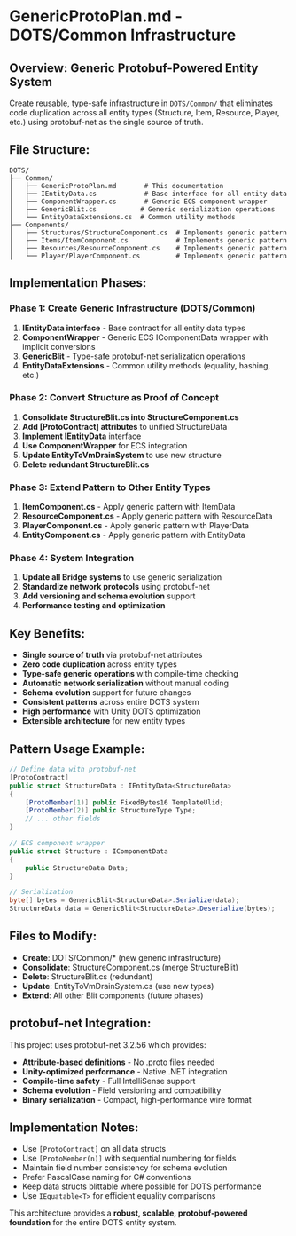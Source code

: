 # GenericProtoPlan.md - DOTS/Common Infrastructure

## **Overview: Generic Protobuf-Powered Entity System**

Create reusable, type-safe infrastructure in `DOTS/Common/` that eliminates code duplication across all entity types (Structure, Item, Resource, Player, etc.) using protobuf-net as the single source of truth.

## **File Structure:**
```
DOTS/
├── Common/
│   ├── GenericProtoPlan.md       # This documentation
│   ├── IEntityData.cs            # Base interface for all entity data
│   ├── ComponentWrapper.cs       # Generic ECS component wrapper
│   ├── GenericBlit.cs           # Generic serialization operations
│   └── EntityDataExtensions.cs  # Common utility methods
├── Components/
│   ├── Structures/StructureComponent.cs  # Implements generic pattern
│   ├── Items/ItemComponent.cs            # Implements generic pattern
│   ├── Resources/ResourceComponent.cs    # Implements generic pattern
│   └── Player/PlayerComponent.cs         # Implements generic pattern
```

## **Implementation Phases:**

### **Phase 1: Create Generic Infrastructure (DOTS/Common)**
1. **IEntityData<T> interface** - Base contract for all entity data types
2. **ComponentWrapper<T>** - Generic ECS IComponentData wrapper with implicit conversions
3. **GenericBlit<T>** - Type-safe protobuf-net serialization operations
4. **EntityDataExtensions** - Common utility methods (equality, hashing, etc.)

### **Phase 2: Convert Structure as Proof of Concept**
1. **Consolidate StructureBlit.cs into StructureComponent.cs**
2. **Add [ProtoContract] attributes** to unified StructureData
3. **Implement IEntityData<StructureData>** interface
4. **Use ComponentWrapper<StructureData>** for ECS integration
5. **Update EntityToVmDrainSystem** to use new structure
6. **Delete redundant StructureBlit.cs**

### **Phase 3: Extend Pattern to Other Entity Types**
1. **ItemComponent.cs** - Apply generic pattern with ItemData
2. **ResourceComponent.cs** - Apply generic pattern with ResourceData
3. **PlayerComponent.cs** - Apply generic pattern with PlayerData
4. **EntityComponent.cs** - Apply generic pattern with EntityData

### **Phase 4: System Integration**
1. **Update all Bridge systems** to use generic serialization
2. **Standardize network protocols** using protobuf-net
3. **Add versioning and schema evolution** support
4. **Performance testing and optimization**

## **Key Benefits:**
- **Single source of truth** via protobuf-net attributes
- **Zero code duplication** across entity types
- **Type-safe generic operations** with compile-time checking
- **Automatic network serialization** without manual coding
- **Schema evolution** support for future changes
- **Consistent patterns** across entire DOTS system
- **High performance** with Unity DOTS optimization
- **Extensible architecture** for new entity types

## **Pattern Usage Example:**
```csharp
// Define data with protobuf-net
[ProtoContract]
public struct StructureData : IEntityData<StructureData>
{
    [ProtoMember(1)] public FixedBytes16 TemplateUlid;
    [ProtoMember(2)] public StructureType Type;
    // ... other fields
}

// ECS component wrapper
public struct Structure : IComponentData
{
    public StructureData Data;
}

// Serialization
byte[] bytes = GenericBlit<StructureData>.Serialize(data);
StructureData data = GenericBlit<StructureData>.Deserialize(bytes);
```

## **Files to Modify:**
- **Create**: DOTS/Common/* (new generic infrastructure)
- **Consolidate**: StructureComponent.cs (merge StructureBlit)
- **Delete**: StructureBlit.cs (redundant)
- **Update**: EntityToVmDrainSystem.cs (use new types)
- **Extend**: All other Blit components (future phases)

## **protobuf-net Integration:**
This project uses protobuf-net 3.2.56 which provides:
- **Attribute-based definitions** - No .proto files needed
- **Unity-optimized performance** - Native .NET integration
- **Compile-time safety** - Full IntelliSense support
- **Schema evolution** - Field versioning and compatibility
- **Binary serialization** - Compact, high-performance wire format

## **Implementation Notes:**
- Use `[ProtoContract]` on all data structs
- Use `[ProtoMember(n)]` with sequential numbering for fields
- Maintain field number consistency for schema evolution
- Prefer PascalCase naming for C# conventions
- Keep data structs blittable where possible for DOTS performance
- Use `IEquatable<T>` for efficient equality comparisons

This architecture provides a **robust, scalable, protobuf-powered foundation** for the entire DOTS entity system.